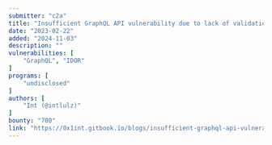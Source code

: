```yaml
---
submitter: "c2a"
title: "Insufficient GraphQL API vulnerability due to lack of validation of Authorization Bearer token"
date: "2023-02-22"
added: "2024-11-03"
description: ""
vulnerabilities: [
    "GraphQL", "IDOR"
]
programs: [
    "undisclosed"
]
authors: [
    "Int (@intlulz)"
]
bounty: "700"
link: "https://0x1int.gitbook.io/blogs/insufficient-graphql-api-vulnerability-due-to-lack-of-validation-of-authorization-bearer-token"
---
```




